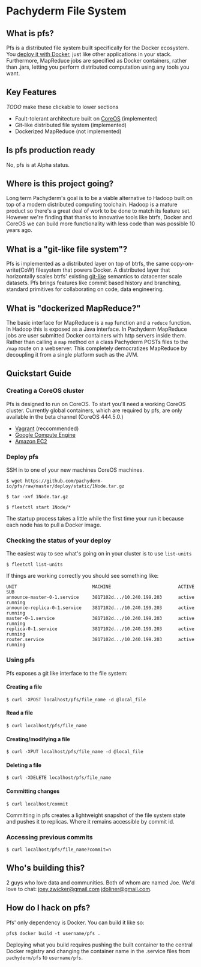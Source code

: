 # Pachyderm File System

## What is pfs?
Pfs is a distributed file system built specifically for the Docker
ecosystem. You [deploy it with Docker](https://registry.hub.docker.com/u/pachyderm/pfs/),
just like other applications in your stack. Furthermore,
MapReduce jobs are specified as Docker containers, rather than .jars,
letting you perform distributed computation using any tools you want.

## Key Features
*TODO* make these clickable to lower sections
- Fault-tolerant architecture built on [CoreOS](https://coreos.com) (implemented)
- Git-like distributed file system (implemented)
- Dockerized MapReduce (not implemented)

## Is pfs production ready
No, pfs is at Alpha status.

## Where is this project going?
Long term Pachyderm's goal is to be a viable alternative to Hadoop built on top
of a modern distributed computing toolchain. Hadoop is a mature product so
there's a great deal of work to be done to match its feature set. However we're
finding that thanks to innovative tools like btrfs, Docker and CoreOS we can
build more functionality with less code than was possible 10 years ago.

## What is a "git-like file system"?
Pfs is implemented as a distributed layer on top of btrfs, the same
copy-on-write(CoW) filesystem that powers Docker. A distributed layer that
horizontally scales btrfs' existing
[git-like](http://zef.me/6023/who-needs-git-when-you-got-zfs/) semantics to
datacenter scale datasets. Pfs brings features like commit based history and
branching, standard primitives for collaborating on code, data engineering.

## What is "dockerized MapReduce?"
The basic interface for MapReduce is a `map` function and a `reduce` function.
In Hadoop this is exposed as a Java interface. In Pachyderm MapReduce jobs are
user submitted Docker containers with http servers inside them. Rather than
calling a `map` method on a class Pachyderm POSTs files to the `/map` route on
a webserver. This completely democratizes MapReduce by decoupling it from a
single platform such as the JVM.

## Quickstart Guide

### Creating a CoreOS cluster
Pfs is designed to run on CoreOS. To start you'll need a working CoreOS
cluster. Currently global containers, which are required by pfs, are only
available in the beta channel (CoreOS 444.5.0.)

- [Vagrant](https://coreos.com/docs/running-coreos/platforms/vagrant/) (reccommended)
- [Google Compute Engine](https://coreos.com/docs/running-coreos/cloud-providers/google-compute-engine/)
- [Amazon EC2](https://coreos.com/docs/running-coreos/cloud-providers/ec2/)

### Deploy pfs
SSH in to one of your new machines CoreOS machines.

`$ wget https://github.com/pachyderm-io/pfs/raw/master/deploy/static/1Node.tar.gz`

`$ tar -xvf 1Node.tar.gz`

`$ fleetctl start 1Node/*`

The startup process takes a little while the first time your run it because
each node has to pull a Docker image.

### Checking the status of your deploy
The easiest way to see what's going on in your cluster is to use `list-units`
```shell
$ fleetctl list-units
```

If things are working correctly you should see something like:

```
UNIT                            MACHINE                         ACTIVE  SUB
announce-master-0-1.service     3817102d.../10.240.199.203      active  running
announce-replica-0-1.service    3817102d.../10.240.199.203      active  running
master-0-1.service              3817102d.../10.240.199.203      active  running
replica-0-1.service             3817102d.../10.240.199.203      active  running
router.service                  3817102d.../10.240.199.203      active  running
```

### Using pfs
Pfs exposes a git like interface to the file system:

#### Creating a file
```shell
$ curl -XPOST localhost/pfs/file_name -d @local_file
```

#### Read a file
```shell
$ curl localhost/pfs/file_name
```

#### Creating/modifying a file
```shell
$ curl -XPUT localhost/pfs/file_name -d @local_file
```

#### Deleting a file
```shell
$ curl -XDELETE localhost/pfs/file_name
```

#### Committing changes
```shell
$ curl localhost/commit
```

Committing in pfs creates a lightweight snapshot of the file system state and
pushes it to replicas. Where it remains accessible by commit id.

### Accessing previous commits
```shell
$ curl localhost/pfs/file_name?commit=n
```

## Who's building this?
2 guys who love data and communities. Both of whom are named Joe. We'd love
to chat: joey.zwicker@gmail.com jdoliner@gmail.com.

## How do I hack on pfs?
Pfs' only dependency is Docker. You can build it like so:
```shell
pfs$ docker build -t username/pfs .
```
Deploying what you build requires pushing the built container to the central
Docker registry and changing the container name in the .service files from
`pachyderm/pfs` to `username/pfs`.
